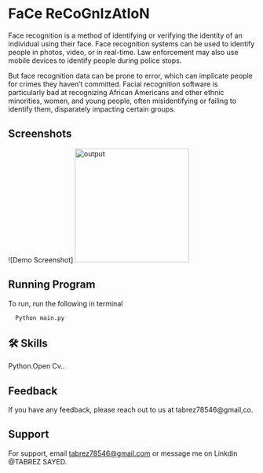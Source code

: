 # FaCe  ReCoGnIzAtIoN

Face recognition is a method of identifying or verifying the identity of an individual using their face. Face recognition systems can be used to identify people in photos, video, or in real-time. Law enforcement may also use mobile devices to identify people during police stops. 

But face recognition data can be prone to error, which can implicate people for crimes they haven’t committed. Facial recognition software is particularly bad at recognizing African Americans and other ethnic minorities, women, and young people, often misidentifying or failing to identify them, disparately impacting certain groups.




## Screenshots

![Demo Screenshot]
<img width="232" alt="output" src="https://user-images.githubusercontent.com/114156392/204851973-f8e96968-2f68-4b43-a5fa-4d25135335bf.png">


## Running Program

To run, run the following in terminal

```Python
  Python main.py
```



## 🛠 Skills
Python.Open Cv..


## Feedback

If you have any feedback, please reach out to us at tabrez78546@gmail,co.


## Support

For support, email tabrez78546@gmail.com or message me on Linkdin @TABREZ SAYED.

